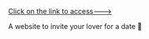 [Click on the link to access--->](https://resonant-chaja-35666a.netlify.app/) 

A website to invite your lover for a date 🥰
